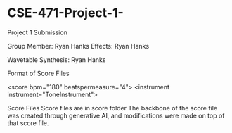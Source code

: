 # CSE-471-Project-1-
Project 1 Submission 

Group Member: Ryan Hanks
Effects: Ryan Hanks

Wavetable Synthesis: Ryan Hanks

Format of Score Files

\<score bpm="180" beatspermeasure="4"> 
	\<instrument instrument="ToneInstrument">


Score Files
Score files are in score folder
The backbone of the score file was created through generative AI, and modifications were made on top of that score file.

